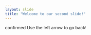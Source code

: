 ```yaml
---
layout: slide
title: "Welcome to our second slide!"
---
```

confirmed
Use the left arrow to go back!
